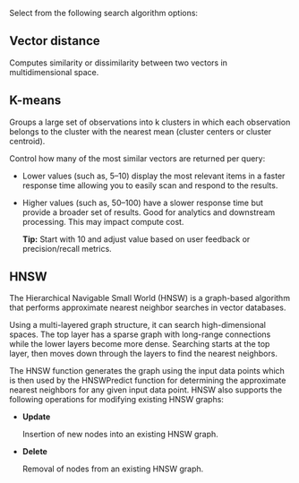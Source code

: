 Select from the following search algorithm options:

## Vector distance


Computes similarity or dissimilarity between two vectors in multidimensional space.

## K-means


Groups a large set of observations into k clusters in which each observation belongs to the cluster with the nearest mean (cluster centers or cluster centroid).

Control how many of the most similar vectors are returned per query:

-   Lower values (such as, 5–10) display the most relevant items in a faster response time allowing you to easily scan and respond to the results.


-   Higher values (such as, 50–100) have a slower response time but provide a broader set of results. Good for analytics and downstream processing. This may impact compute cost.

    **Tip:** Start with 10 and adjust value based on user feedback or precision/recall metrics.


## HNSW


The Hierarchical Navigable Small World (HNSW) is a graph-based algorithm that performs approximate nearest neighbor searches in vector databases.

Using a multi-layered graph structure, it can search high-dimensional spaces. The top layer has a sparse graph with long-range connections while the lower layers become more dense. Searching starts at the top layer, then moves down through the layers to find the nearest neighbors.

The HNSW function generates the graph using the input data points which is then used by the HNSWPredict function for determining the approximate nearest neighbors for any given input data point. HNSW also supports the following operations for modifying existing HNSW graphs:

-   **Update**

    Insertion of new nodes into an existing HNSW graph.


-   **Delete**

    Removal of nodes from an existing HNSW graph.


